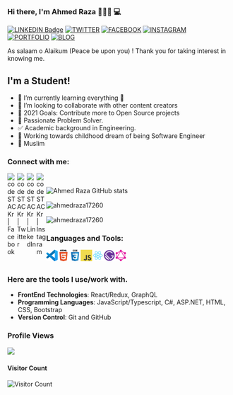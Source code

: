 ### Hi there, I'm Ahmed Raza 👋👨‍💻 💻

[![LINKEDIN Badge](https://img.shields.io/badge/-LINKEDIN-blue?style=for-the-badge&logo=Linkedin&logoColor=white&link=https://www.linkedin.com/in/ahmedraza17260/)](https://www.linkedin.com/in/ahmedraza17260/)
[![TWITTER](https://img.shields.io/badge/-TWITTER-blue?style=for-the-badge&logo=Twitter&logoColor=white&link=https://twitter.com/ahmedraza17260)](https://twitter.com/ahmedraza17260)
[![FACEBOOK](https://img.shields.io/badge/-FACEBOOK-blue?style=for-the-badge&logo=Facebook&logoColor=white&link=https://www.facebook.com/ahmedraza263)](https://www.facebook.com/ahmedraza263)
[![INSTAGRAM](https://img.shields.io/badge/-INSTAGRAM-blue?style=for-the-badge&logo=Instagram&logoColor=white&link=https://instagram.com/ahmedraza17260)](https://instagram.com/ahmedraza17260)
[![PORTFOLIO](https://img.shields.io/badge/-PORTFOLIO-blue?style=for-the-badge&logoColor=white&link=https://ahmedraza-portfolio.mohsinbhai.site/)](https://ahmedraza-portfolio.mohsinbhai.site/)
[![BLOG](https://img.shields.io/badge/-BLOG-blue?style=for-the-badge&logoColor=white&link=https://www.mohsinbhai.site/)](https://www.mohsinbhai.site/)

As salaam o Alaikum (Peace be upon you) ! Thank you for taking interest in knowing me.

## I'm a Student!

- 🌱 I’m currently learning everything 🤣
- 👯 I’m looking to collaborate with other content creators
- 🥅 2021 Goals: Contribute more to Open Source projects
- 🎲 Passionate Problem Solver.
- ✅ Academic background in Engineering.
- 🏃 Working towards childhood dream of being Software Engineer
- 🕌 Muslim

### Connect with me:

<!-- [<img align="left" alt="codeSTACKr | Facebook" width="22px" src="https://img.icons8.com/nolan/26/facebook-new.png" link=https://www.facebook.com/ahmedraza1626 />](https://www.facebook.com/ahmedraza1626) -->

[<img align="left" alt="codeSTACKr | Facebook" width="22px" src="https://img.icons8.com/color/26/facebook-new.png" link=https://www.facebook.com/ahmedraza263 />](https://www.facebook.com/ahmedraza263)
[<img align="left" alt="codeSTACKr | Twitter" width="22px" src="https://img.icons8.com/color/26/000000/twitter--v1.png" link=https://https://twitter.com/ahmedraza17260 />](https://twitter.com/ahmedraza17260)
[<img align="left" alt="codeSTACKr | LinkedIn" width="22px" src="https://img.icons8.com/color/26/000000/linkedin.png" link=https://linkedin.com/in/ahmed-raza-17260a/ />](https://linkedin.com/in/ahmed-raza-17260a/)
[<img align="left" alt="codeSTACKr | Instagram" width="22px" src="https://img.icons8.com/color/26/000000/instagram-new--v2.png" link=https://instagram.com/ahmedraza17260 />](https://instagram.com/ahmedraza17260)
<br />

<!-- [<img align="left" alt="codeSTACKr | Facebook" width="22px" src="https://cdn.jsdelivr.net/npm/simple-icons@v3/icons/facebook.svg" link=https://www.facebook.com/ahmedraza1626 />](https://www.facebook.com/ahmedraza1626)
[<img align="left" alt="codeSTACKr | Twitter" width="22px" src="https://cdn.jsdelivr.net/npm/simple-icons@v3/icons/twitter.svg" link=https://https://twitter.com/ahmedraza17260 />](https://twitter.com/ahmedraza17260)
[<img align="left" alt="codeSTACKr | LinkedIn" width="22px" src="https://cdn.jsdelivr.net/npm/simple-icons@v3/icons/linkedin.svg" link=https://linkedin.com/in/ahmed-raza-17260a/ />](https://linkedin.com/in/ahmed-raza-17260a/)
[<img align="left" alt="codeSTACKr | Instagram" width="22px" src="https://cdn.jsdelivr.net/npm/simple-icons@v3/icons/instagram.svg" link=https://instagram.com/ahmedraza17260 />](https://instagram.com/ahmedraza17260)
<br /> -->

![Ahmed Raza GitHub stats](https://github-readme-stats.vercel.app/api?username=ahmedraza17260&count_private=true)

<p><img align="center" src="https://github-readme-stats.vercel.app/api/top-langs/?username=ahmedraza17260" alt="ahmedraza17260" /></p>  
<p><img align="center" src="https://github-readme-streak-stats.herokuapp.com/?user=ahmedraza17260&" alt="ahmedraza17260" /></p>

### Languages and Tools:

<img align="left" alt="Visual Studio Code" width="26px" src="https://raw.githubusercontent.com/github/explore/80688e429a7d4ef2fca1e82350fe8e3517d3494d/topics/visual-studio-code/visual-studio-code.png" />
<img align="left" alt="HTML5" width="26px" src="https://raw.githubusercontent.com/github/explore/80688e429a7d4ef2fca1e82350fe8e3517d3494d/topics/html/html.png" />
<img align="left" alt="CSS3" width="26px" src="https://raw.githubusercontent.com/github/explore/80688e429a7d4ef2fca1e82350fe8e3517d3494d/topics/css/css.png" />
<img align="left" alt="JavaScript" width="26px" src="https://raw.githubusercontent.com/github/explore/80688e429a7d4ef2fca1e82350fe8e3517d3494d/topics/javascript/javascript.png" />
<img align="left" alt="React" width="26px" src="https://raw.githubusercontent.com/github/explore/80688e429a7d4ef2fca1e82350fe8e3517d3494d/topics/react/react.png" />
<img align="left" alt="Gatsby" width="26px" src="https://raw.githubusercontent.com/github/explore/e94815998e4e0713912fed477a1f346ec04c3da2/topics/gatsby/gatsby.png" />
<img align="left" alt="GraphQL" width="26px" src="https://raw.githubusercontent.com/github/explore/80688e429a7d4ef2fca1e82350fe8e3517d3494d/topics/graphql/graphql.png" />
<br />
<br />

### Here are the tools I use/work with.

- **FrontEnd Technologies**: React/Redux, GraphQL
- **Programming Languages**: JavaScript/Typescript, C#, ASP.NET, HTML, CSS, Bootstrap
- **Version Control**: Git and GitHub
  <br />

### Profile Views

![](https://komarev.com/ghpvc/?username=ahmedraza17260&style=plastic)

#### Visitor Count

![Visitor Count](https://profile-counter.glitch.me/ahmedraza17260/count.svg)
